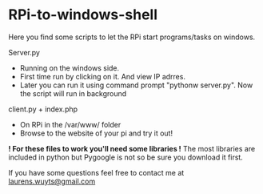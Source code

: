 RPi-to-windows-shell
====================

Here you find some scripts to let the RPi start programs/tasks on windows.


Server.py
  - Running on the windows side.
  - First time run by clicking on it. And view IP adrres.
  - Later you can run it using command prompt "pythonw server.py". Now the script will run in background
  

client.py + index.php
  - On RPi in the /var/www/ folder
  - Browse to the website of your pi and try it out!


<b>! For these files to work you'll need some libraries !</b>
The most libraries are included in python but Pygoogle is not so be sure you download it first.


If you have some questions feel free to contact me at laurens.wuyts@gmail.com
